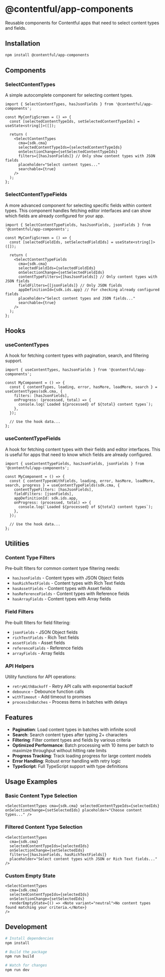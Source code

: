 # @contentful/app-components

Reusable components for Contentful apps that need to select content types and fields.

## Installation

```bash
npm install @contentful/app-components
```

## Components

### SelectContentTypes

A simple autocomplete component for selecting content types.

```tsx
import { SelectContentTypes, hasJsonFields } from '@contentful/app-components';

const MyConfigScreen = () => {
  const [selectedContentTypeIds, setSelectedContentTypeIds] = useState<string[]>([]);

  return (
    <SelectContentTypes
      cma={sdk.cma}
      selectedContentTypeIds={selectedContentTypeIds}
      onSelectionChange={setSelectedContentTypeIds}
      filters={[hasJsonFields]} // Only show content types with JSON fields
      placeholder="Select content types..."
      searchable={true}
    />
  );
};
```

### SelectContentTypeFields

A more advanced component for selecting specific fields within content types. This component handles fetching editor interfaces and can show which fields are already configured for your app.

```tsx
import { SelectContentTypeFields, hasJsonFields, jsonFields } from '@contentful/app-components';

const MyConfigScreen = () => {
  const [selectedFieldIds, setSelectedFieldIds] = useState<string[]>([]);

  return (
    <SelectContentTypeFields
      cma={sdk.cma}
      selectedFieldIds={selectedFieldIds}
      onSelectionChange={setSelectedFieldIds}
      contentTypeFilters={[hasJsonFields]} // Only content types with JSON fields
      fieldFilters={[jsonFields]} // Only JSON fields
      appDefinitionId={sdk.ids.app} // For checking already configured fields
      placeholder="Select content types and JSON fields..."
      searchable={true}
    />
  );
};
```

## Hooks

### useContentTypes

A hook for fetching content types with pagination, search, and filtering support.

```tsx
import { useContentTypes, hasJsonFields } from '@contentful/app-components';

const MyComponent = () => {
  const { contentTypes, loading, error, hasMore, loadMore, search } = useContentTypes(sdk.cma, {
    filters: [hasJsonFields],
    onProgress: (processed, total) => {
      console.log(`Loaded ${processed} of ${total} content types`);
    },
  });

  // Use the hook data...
};
```

### useContentTypeFields

A hook for fetching content types with their fields and editor interfaces. This is useful for apps that need to know which fields are already configured.

```tsx
import { useContentTypeFields, hasJsonFields, jsonFields } from '@contentful/app-components';

const MyComponent = () => {
  const { contentTypesWithFields, loading, error, hasMore, loadMore, search, progress } = useContentTypeFields(sdk.cma, {
    contentTypeFilters: [hasJsonFields],
    fieldFilters: [jsonFields],
    appDefinitionId: sdk.ids.app,
    onProgress: (processed, total) => {
      console.log(`Loaded ${processed} of ${total} content types`);
    },
  });

  // Use the hook data...
};
```

## Utilities

### Content Type Filters

Pre-built filters for common content type filtering needs:

- `hasJsonFields` - Content types with JSON Object fields
- `hasRichTextFields` - Content types with Rich Text fields
- `hasAssetFields` - Content types with Asset fields
- `hasReferenceFields` - Content types with Reference fields
- `hasArrayFields` - Content types with Array fields

### Field Filters

Pre-built filters for field filtering:

- `jsonFields` - JSON Object fields
- `richTextFields` - Rich Text fields
- `assetFields` - Asset fields
- `referenceFields` - Reference fields
- `arrayFields` - Array fields

### API Helpers

Utility functions for API operations:

- `retryWithBackoff` - Retry API calls with exponential backoff
- `debounce` - Debounce function calls
- `withTimeout` - Add timeout to promises
- `processInBatches` - Process items in batches with delays

## Features

- **Pagination**: Load content types in batches with infinite scroll
- **Search**: Search content types after typing 2+ characters
- **Filtering**: Filter content types and fields by various criteria
- **Optimized Performance**: Batch processing with 10 items per batch to maximize throughput without hitting rate limits
- **Progress Tracking**: Track loading progress for large content models
- **Error Handling**: Robust error handling with retry logic
- **TypeScript**: Full TypeScript support with type definitions

## Usage Examples

### Basic Content Type Selection

```tsx
<SelectContentTypes cma={sdk.cma} selectedContentTypeIds={selectedIds} onSelectionChange={setSelectedIds} placeholder="Choose content types..." />
```

### Filtered Content Type Selection

```tsx
<SelectContentTypes
  cma={sdk.cma}
  selectedContentTypeIds={selectedIds}
  onSelectionChange={setSelectedIds}
  filters={[hasJsonFields, hasRichTextFields]}
  placeholder="Select content types with JSON or Rich Text fields..."
/>
```

### Custom Empty State

```tsx
<SelectContentTypes
  cma={sdk.cma}
  selectedContentTypeIds={selectedIds}
  onSelectionChange={setSelectedIds}
  renderEmptyState={() => <Note variant="neutral">No content types found matching your criteria.</Note>}
/>
```

## Development

```bash
# Install dependencies
npm install

# Build the package
npm run build

# Watch for changes
npm run dev
```
